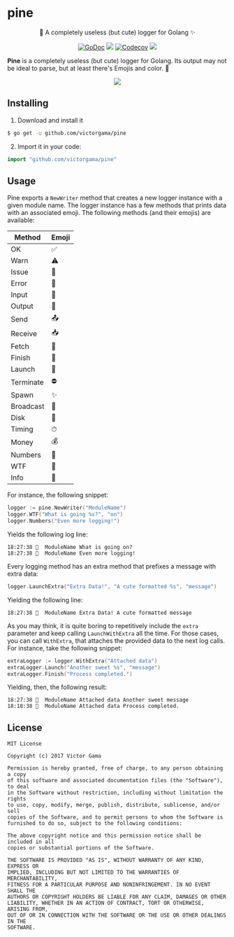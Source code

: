 # pine
<p align="center">
    🌲 A completely useless (but cute) logger for Golang ✨
</p>
<p align="center">
<a href="https://godoc.org/github.com/victorgama/pine"><img src="https://godoc.org/github.com/victorgama/pine?status.svg" alt="GoDoc"></a>
<a href="https://travis-ci.org/victorgama/pine"><img src="https://travis-ci.org/victorgama/pine.svg?branch=master" /></a>
<a href="https://codecov.io/gh/victorgama/pine"><img src="https://codecov.io/gh/victorgama/pine/branch/master/graph/badge.svg" alt="Codecov" /></a>
<a href="https://goreportcard.com/report/github.com/victorgama/pine"><img src="https://goreportcard.com/badge/github.com/victorgama/pine" /></a>
</p>

**Pine** is a completely useless (but cute) logger for Golang. Its output may not be ideal to parse,
but at least there's Emojis and color. 🙌

<p align="center">
<img src="https://www.dropbox.com/s/qg1442vfkmfbgar/pine.png?dl=1" />
</p>

## Installing
1. Download and install it

```bash
$ go get -u github.com/victorgama/pine
```

2. Import it in your code:

```go
import "github.com/victorgama/pine"
```

## Usage
Pine exports a `NewWriter` method that creates a new logger instance with a given
module name. The logger instance has a few methods that prints data with an associated
emoji. The following methods (and their emojis) are available:

|  Method   | Emoji |
|-----------|-------|
| OK        |   ✅  |
| Warn      |   ⚠️  |
| Issue     |   🐛  |
| Error     |   🚨  |
| Input     |   🔺  |
| Output    |   🔻  |
| Send      |   📤  |
| Receive   |   📥  |
| Fetch     |   📡  |
| Finish    |   🏁  |
| Launch    |   🚀  |
| Terminate |   ⛔️  |
| Spawn     |   ✨  |
| Broadcast |   📣  |
| Disk      |   💾  |
| Timing    |   ⏱  |
| Money     |   💰  |
| Numbers   |   🔢  |
| WTF       |   👻  |
| Info      |   💬  |

For instance, the following snippet:

```go
logger := pine.NewWriter("ModuleName")
logger.WTF("What is going %s?", "on")
logger.Numbers("Even more logging!")
```
Yields the following log line:

```
18:27:38 👻  ModuleName What is going on?
18:27:38 🔢  ModuleName Even more logging!
```

Every logging method has an extra method that prefixes a message with extra data:

```go
logger.LaunchExtra("Extra Data!", "A cute formatted %s", "message")
```

Yielding the following line:

```
18:27:38 🚀  ModuleName Extra Data! A cute formatted message
```

As you may think, it is quite boring to repetitively include the `extra` parameter
and keep calling `LaunchWithExtra` all the time. For those cases, you can call `WithExtra`,
that attaches the provided data to the next log calls. For instance, take the following snippet:

```go
extraLogger := logger.WithExtra("Attached data")
extraLogger.Launch("Another sweet %s", "message")
extraLogger.Finish("Process completed.")
```

Yielding, then, the following result:

```
18:27:38 🚀  ModuleName Attached data Another sweet message
18:18:38 🏁  ModuleName Attached data Process completed.
```

## License
```
MIT License

Copyright (c) 2017 Victor Gama

Permission is hereby granted, free of charge, to any person obtaining a copy
of this software and associated documentation files (the "Software"), to deal
in the Software without restriction, including without limitation the rights
to use, copy, modify, merge, publish, distribute, sublicense, and/or sell
copies of the Software, and to permit persons to whom the Software is
furnished to do so, subject to the following conditions:

The above copyright notice and this permission notice shall be included in all
copies or substantial portions of the Software.

THE SOFTWARE IS PROVIDED "AS IS", WITHOUT WARRANTY OF ANY KIND, EXPRESS OR
IMPLIED, INCLUDING BUT NOT LIMITED TO THE WARRANTIES OF MERCHANTABILITY,
FITNESS FOR A PARTICULAR PURPOSE AND NONINFRINGEMENT. IN NO EVENT SHALL THE
AUTHORS OR COPYRIGHT HOLDERS BE LIABLE FOR ANY CLAIM, DAMAGES OR OTHER
LIABILITY, WHETHER IN AN ACTION OF CONTRACT, TORT OR OTHERWISE, ARISING FROM,
OUT OF OR IN CONNECTION WITH THE SOFTWARE OR THE USE OR OTHER DEALINGS IN THE
SOFTWARE.
```
